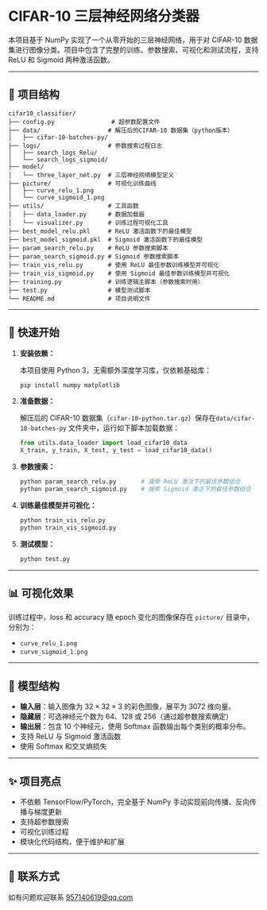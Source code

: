# CIFAR-10 三层神经网络分类器

本项目基于 NumPy 实现了一个从零开始的三层神经网络，用于对 CIFAR-10 数据集进行图像分类。项目中包含了完整的训练、参数搜索、可视化和测试流程，支持 ReLU 和 Sigmoid 两种激活函数。

---

## 📁 项目结构

```
cifar10_classifier/
├── config.py                # 超参数配置文件
├── data/                   # 解压后的CIFAR-10 数据集（python版本）
│   ├── cifar-10-batches-py/
├── logs/                   # 参数搜索过程日志
│   ├── search_logs_Relu/
│   └── search_logs_sigmoid/
├── model/
│   └── three_layer_net.py  # 三层神经网络模型定义
├── picture/                # 可视化训练曲线
│   ├── curve_relu_1.png
│   └── curve_sigmoid_1.png
├── utils/                  # 工具函数
│   ├── data_loader.py      # 数据加载器
│   └── visualizer.py       # 训练过程可视化工具
├── best_model_relu.pkl     # ReLU 激活函数下的最佳模型
├── best_model_sigmoid.pkl  # Sigmoid 激活函数下的最佳模型
├── param_search_relu.py    # ReLU 参数搜索脚本
├── param_search_sigmoid.py # Sigmoid 参数搜索脚本
├── train_vis_relu.py       # 使用 ReLU 最佳参数训练模型并可视化
├── train_vis_sigmoid.py    # 使用 Sigmoid 最佳参数训练模型并可视化
├── training.py             # 训练逻辑主脚本（参数搜索时用）
├── test.py                 # 模型测试脚本
└── README.md               # 项目说明文件
```

---

## 🚀 快速开始

1. **安装依赖：**

   本项目使用 Python 3，无需额外深度学习库，仅依赖基础库：

   ```bash
   pip install numpy matplotlib
   ```

2. **准备数据：**

   解压后的 CIFAR-10 数据集（`cifar-10-python.tar.gz`）保存在`data/cifar-10-batches-py` 文件夹中，运行如下脚本加载数据：

   ```python
   from utils.data_loader import load_cifar10_data
   X_train, y_train, X_test, y_test = load_cifar10_data()
   ```

3. **参数搜索：**

   ```bash
   python param_search_relu.py       # 搜索 ReLU 激活下的最佳参数组合
   python param_search_sigmoid.py    # 搜索 Sigmoid 激活下的最佳参数组合
   ```

4. **训练最佳模型并可视化：**

   ```bash
   python train_vis_relu.py
   python train_vis_sigmoid.py
   ```

5. **测试模型：**

   ```bash
   python test.py
   ```

---

## 📊 可视化效果

训练过程中，loss 和 accuracy 随 epoch 变化的图像保存在 `picture/` 目录中，分别为：
- `curve_relu_1.png`
- `curve_sigmoid_1.png`

---

## 🧠 模型结构

- **输入层**：输入图像为 $32\times32\times3$ 的彩色图像，展平为 3072 维向量。
- **隐藏层**：可选神经元个数为 64、128 或 256（通过超参数搜索确定）
- **输出层**：包含 10 个神经元，使用 Softmax 函数输出每个类别的概率分布。
- 支持 ReLU 与 Sigmoid 激活函数
- 使用 Softmax 和交叉熵损失

---

## ✨ 项目亮点

- 不依赖 TensorFlow/PyTorch，完全基于 NumPy 手动实现前向传播、反向传播与梯度更新
- 支持超参数搜索
- 可视化训练过程
- 模块化代码结构，便于维护和扩展

---

## 📮 联系方式

如有问题欢迎联系 [957140619@qq.com](mailto:957140619@qq.com)

